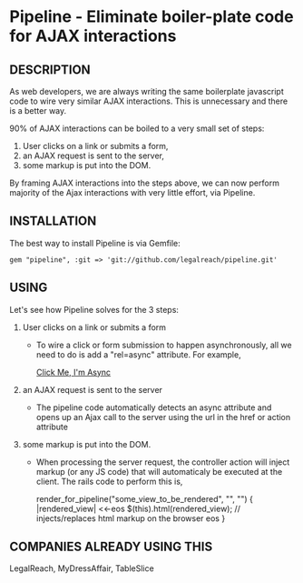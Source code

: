 Pipeline - Eliminate boiler-plate code for AJAX interactions
============================================================

## DESCRIPTION
As web developers, we are always writing the same boilerplate javascript code to wire very similar AJAX interactions. This is unnecessary and there is a better way.

90% of AJAX interactions can be boiled to a very small set of steps:

1. User clicks on a link or submits a form, 
2. an AJAX request is sent to the server, 
3. some markup is put into the DOM.

By framing AJAX interactions into the steps above, we can now perform majority of the Ajax interactions with very little effort, via Pipeline.


## INSTALLATION

The best way to install Pipeline is via Gemfile:

    gem "pipeline", :git => 'git://github.com/legalreach/pipeline.git'

## USING

Let's see how Pipeline solves for the 3 steps:

1. User clicks on a link or submits a form

	* To wire a click or form submission to happen asynchronously, all we need to do is add a "rel=async" attribute. For example,
		
		<a href="/some_url" rel="async">Click Me, I'm Async</a>
		<form action="/some_url" method="post" rel="async"></form>

1. an AJAX request is sent to the server

	* The pipeline code automatically detects an async attribute and opens up an Ajax call to the server using the url in the href or action attribute

3. some markup is put into the DOM.
	
	* When processing the server request, the controller action will inject markup (or any JS code) that will automaticaly be executed at the client. The rails code to perform this is,
	
		render_for_pipeline("some_view_to_be_rendered", "", "") { |rendered_view| 
			<<-eos
				$(this).html(rendered_view); // injects/replaces html markup on the browser
			eos
		}

## COMPANIES ALREADY USING THIS

LegalReach, MyDressAffair, TableSlice
